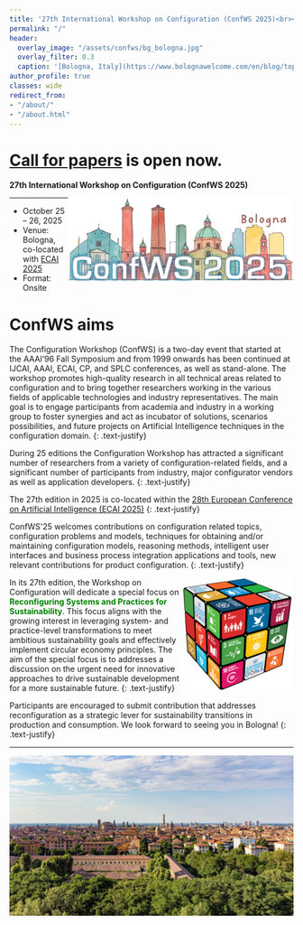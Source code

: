 ```yaml
---
title: '27th International Workshop on Configuration (ConfWS 2025)<br><span style="font-size: 60%;">Bologna, Italy. Oct 25-26, 2025</span>'
permalink: "/"
header:
  overlay_image: "/assets/confws/bg_bologna.jpg"
  overlay_filter: 0.3
  caption: '[Bologna, Italy](https://www.bolognawelcome.com/en/blog/top-10-things-to-do-in-bologna-)'
author_profile: true
classes: wide
redirect_from:
- "/about/"
- "/about.html"
---
```


# [Call for papers](https://confws.github.io/call-for-papers/) is open now.

**27th International Workshop on Configuration (ConfWS 2025)**

<img style="float: right; width: 400px;" src="assets/confws/confws-2025-logo.png">

---
- October 25 – 26, 2025
- Venue: Bologna, co-located with [ECAI 2025](https://ecai2025.org)
- Format: Onsite

# ConfWS aims
The Configuration Workshop (ConfWS) is a two-day event that started at the AAAI’96 Fall Symposium and from 1999 onwards has been continued at IJCAI, AAAI, ECAI, CP, and SPLC conferences, as well as stand-alone. 
The workshop promotes high-quality research in all technical areas related to configuration and to bring together researchers working in the various fields of applicable technologies and industry representatives. The main goal is to engage participants from academia and industry in a working group to foster synergies and act as incubator of solutions, scenarios possibilities, and future projects on Artificial Intelligence techniques in the configuration domain. 
{: .text-justify}

During 25 editions the Configuration Workshop has attracted a significant number of researchers from a variety of configuration-related fields, and a significant number of participants from industry, major configurator vendors as well as application developers. 
{: .text-justify}

The 27th edition in 2025 is co-located within the [28th European Conference on Artificial Intelligence (ECAI 2025)](https://ecai2025.org)
{: .text-justify}

ConfWS'25 welcomes contributions on configuration related topics, configuration problems and models, techniques for obtaining and/or maintaining configuration models, reasoning methods, intelligent user interfaces and business process integration applications and tools, new relevant contributions for product configuration.
{: .text-justify}

<img style="float: right; width: 200px;" src="assets/confws/rueda.png">

In its 27th edition, the Workshop on Configuration will dedicate a special focus on <span style="color:green">**Reconfiguring Systems and Practices for Sustainability**</span>. This focus aligns with the growing interest in leveraging system- and practice-level transformations to meet ambitious sustainability goals and effectively implement circular economy principles. The aim of the special focus is to addresses a discussion on the urgent need for innovative approaches to drive sustainable development for a more sustainable future.
{: .text-justify}

Participants are encouraged to submit contribution that addresses reconfiguration as a strategic lever for sustainability transitions in production and consumption. We look forward to seeing you in Bologna!
{: .text-justify}


<!--
 Participants are encouraged to submit and present contributions that addresses <span style="color:green">Green Configuration</span> to foster a constructive discussion on a hot topic both in industry and academia with the aim to detect and share opportunities for a more sustainable future.
{: .text-justify}

## Reconfiguring Systems and Practices for Sustainability

In its 27th edition, the Workshop on Configuration will dedicate a research track to exploring reconfiguration as a strategic lever for sustainability transitions in production and consumption. This focus aligns with the growing interest in leveraging system- and practice-level transformations to meet ambitious sustainability goals and effectively implement circular economy principles.
{: .text-justify}

The aim of the special focus is to addresses a discussion on the urgent need for innovative approaches to drive sustainable development for reconfiguration techniques to address the challenges and promote practical solutions for social good. In particular, by framing reconfiguration as a dynamic and adaptive process, this focus aims to provide actionable insights and solutions for transitioning to a more sustainable future.
{: .text-justify}
-->


---

![ConfWS will be at Bologna](/assets/confws/bg_bologna.jpg "ConfWS will be at Bologna")

